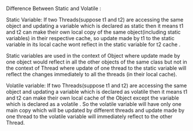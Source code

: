 Difference Between Static and Volatile :

Static Variable: If two Threads(suppose t1 and t2) are accessing the same object and updating a variable which is declared as static then it means t1 and t2 can make their own local copy of the same object(including static variables) in their respective cache, so update made by t1 to the static variable in its local cache wont reflect in the static variable for t2 cache .

Static variables are used in the context of Object where update made by one object would reflect in all the other objects of the same class but not in the context of Thread where update of one thread to the static variable will reflect the changes immediately to all the threads (in their local cache).

Volatile variable: If two Threads(suppose t1 and t2) are accessing the same object and updating a variable which is declared as volatile then it means t1 and t2 can make their own local cache of the Object except the variable which is declared as a volatile . So the volatile variable will have only one main copy which will be updated by different threads and update made by one thread to the volatile variable will immediately reflect to the other Thread.
